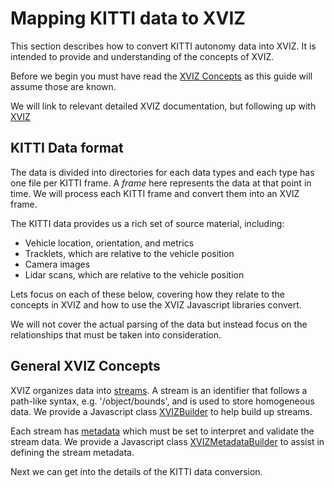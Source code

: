 # Mapping KITTI data to XVIZ

This section describes how to convert KITTI autonomy data into XVIZ. It is intended to provide and
understanding of the concepts of XVIZ.

Before we begin you must have read the [XVIZ Concepts](/docs/overview/concepts.md) as this guide
will assume those are known.

We will link to relevant detailed XVIZ documentation, but following up with
[XVIZ](http://uber.github.com/xviz)

## KITTI Data format

The data is divided into directories for each data types and each type has one file per KITTI frame.
A _frame_ here represents the data at that point in time. We will process each KITTI frame and
convert them into an XVIZ frame.

The KITTI data provides us a rich set of source material, including:

- Vehicle location, orientation, and metrics
- Tracklets, which are relative to the vehicle position
- Camera images
- Lidar scans, which are relative to the vehicle position

Lets focus on each of these below, covering how they relate to the concepts in XVIZ and how to use
the XVIZ Javascript libraries convert.

We will not cover the actual parsing of the data but instead focus on the relationships that must be
taken into consideration.

## General XVIZ Concepts

XVIZ organizes data into [streams](/docs/protocol-schema/introduction.md). A stream is an identifier
that follows a path-like syntax, e.g. '/object/bounds', and is used to store homogeneous data. We
provide a Javascript class [XVIZBuilder](/docs/api-reference/xviz-builder.md) to help build up
streams.

Each stream has [metadata](/docs/protocol-schema/session-protocol.md#stream_metadata) which must be
set to interpret and validate the stream data. We provide a Javascript class
[XVIZMetadataBuilder](/docs/api-reference/xviz-metadata-builder.md) to assist in defining the stream
metadata.

Next we can get into the details of the KITTI data conversion.
